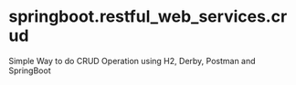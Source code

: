 # springboot.restful_web_services.crud


Simple Way to do CRUD Operation using H2, Derby, Postman and SpringBoot
